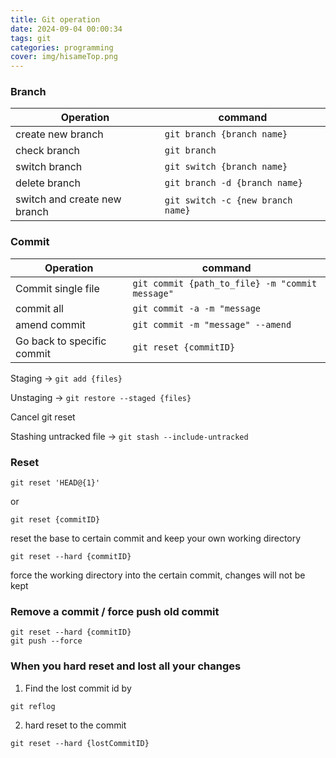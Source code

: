 ```yaml
---
title: Git operation
date: 2024-09-04 00:00:34
tags: git
categories: programming
cover: img/hisameTop.png
---
```


### Branch

| Operation                    | command                           |
| ---------------------------- | --------------------------------- |
| create new branch            | `git branch {branch name}`        |
| check branch                 | `git branch`                      |
| switch branch                | `git switch {branch name}`        |
| delete branch                | `git branch -d {branch name}`     |
| switch and create new branch | `git switch -c {new branch name}` |

### Commit

| Operation                  | command                                         |
| -------------------------- | ----------------------------------------------- |
| Commit single file         | `git commit {path_to_file} -m "commit message"` |
| commit all                 | `git commit -a -m "message`                     |
| amend commit               | `git commit -m "message" --amend`               |
| Go back to specific commit | `git reset {commitID}`                          |

Staging → `git add {files}`

Unstaging → `git restore --staged {files}`

Cancel git reset 

Stashing untracked file → `git stash --include-untracked`

### Reset
```
git reset 'HEAD@{1}'
```
or
```
git reset {commitID}
```
reset the base to certain commit and keep your own working directory

```
git reset --hard {commitID}
```
force the working directory into the certain commit, changes will not be kept
### Remove a commit / force push old commit

```
git reset --hard {commitID}
git push --force
```

### When you hard reset and lost all your changes
1. Find the lost commit id by
```
git reflog
```
2. hard reset to the commit
```
git reset --hard {lostCommitID}
```